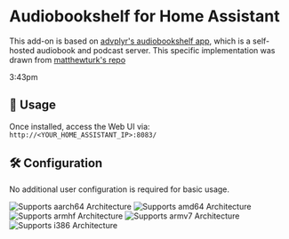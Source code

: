 # Audiobookshelf for Home Assistant

This add-on is based on [advplyr's audiobookshelf app](https://github.com/advplyr/audiobookshelf), which is a self-hosted audiobook and podcast server. This specific implementation was drawn from [matthewturk's repo](https://github.com/matthewturk/hass-audiobookshelf)

3:43pm

## 🔗 Usage

Once installed, access the Web UI via:  
`http://<YOUR_HOME_ASSISTANT_IP>:8083/`

## 🛠️ Configuration

No additional user configuration is required for basic usage. 

![Supports aarch64 Architecture][aarch64-shield]
![Supports amd64 Architecture][amd64-shield]
![Supports armhf Architecture][armhf-shield]
![Supports armv7 Architecture][armv7-shield]
![Supports i386 Architecture][i386-shield]

[aarch64-shield]: https://img.shields.io/badge/aarch64-yes-green.svg
[amd64-shield]: https://img.shields.io/badge/amd64-yes-green.svg
[armhf-shield]: https://img.shields.io/badge/armhf-yes-green.svg
[armv7-shield]: https://img.shields.io/badge/armv7-yes-green.svg
[i386-shield]: https://img.shields.io/badge/i386-yes-green.svg
